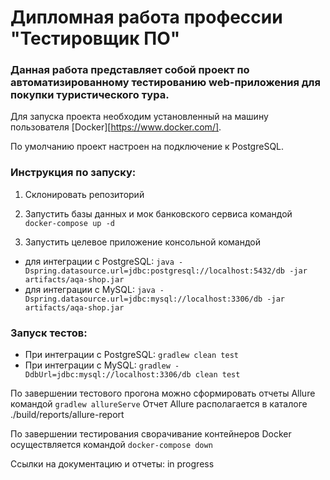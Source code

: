 # Дипломная работа профессии "Тестировщик ПО"

### Данная работа представляет собой проект по автоматизированному тестированию web-приложения для покупки туристического тура.

Для запуска проекта необходим установленный на машину пользователя [Docker][https://www.docker.com/].

По умолчанию проект настроен на подключение к PostgreSQL.

### **Инструкция по запуску:**

 1. Склонировать репозиторий

 2. Запустить базы данных и мок банковского сервиса командой `docker-compose up -d`
    
 3. Запустить целевое приложение консольной командой

- для интеграции с PostgreSQL: 
  `java -Dspring.datasource.url=jdbc:postgresql://localhost:5432/db -jar artifacts/aqa-shop.jar`
- для интеграции с MySQL: 
  `java -Dspring.datasource.url=jdbc:mysql://localhost:3306/db -jar artifacts/aqa-shop.jar`

### **Запуск тестов:**

- При интеграции с PostgreSQL: `gradlew clean test`
- При интеграции с MySQL: `gradlew -DdbUrl=jdbc:mysql://localhost:3306/db clean test`

По завершении тестового прогона можно сформировать отчеты Allure командой `gradlew allureServe`
Отчет Allure располагается в каталоге ./build/reports/allure-report

По завершении тестирования сворачивание контейнеров Docker осуществляется командой `docker-compose down`

Ссылки на документацию и отчеты:  in progress
 



  



